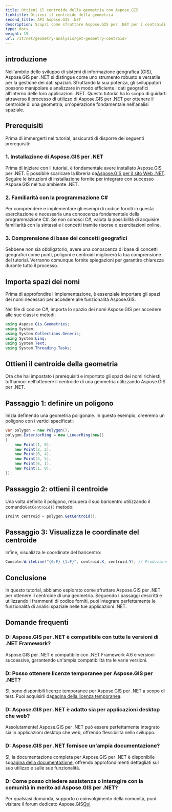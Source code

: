 ```yaml
---
title: Ottieni il centroide della geometria con Aspose.GIS
linktitle: Ottieni il centroide della geometria
second_title: API Aspose.GIS .NET
description: Scopri come sfruttare Aspose.GIS per .NET per i centroidi della geometria attraverso questo completo. Integra perfettamente l'analisi spaziale nelle tue applicazioni .NET.
type: docs
weight: 19
url: /it/net/geometry-analysis/get-geometry-centroid/
---
```

## introduzione
Nell'ambito dello sviluppo di sistemi di informazione geografica (GIS), Aspose.GIS per .NET si distingue come uno strumento robusto e versatile per la gestione dei dati spaziali. Sfruttando la sua potenza, gli sviluppatori possono manipolare e analizzare in modo efficiente i dati geografici all'interno delle loro applicazioni .NET. Questo tutorial ha lo scopo di guidarti attraverso il processo di utilizzo di Aspose.GIS per .NET per ottenere il centroide di una geometria, un'operazione fondamentale nell'analisi spaziale.
## Prerequisiti
Prima di immergerti nel tutorial, assicurati di disporre dei seguenti prerequisiti:
### 1. Installazione di Aspose.GIS per .NET
 Prima di iniziare con il tutorial, è fondamentale avere installato Aspose.GIS per .NET. È possibile scaricare la libreria da[Aspose.GIS per il sito Web .NET](https://releases.aspose.com/gis/net/). Seguire le istruzioni di installazione fornite per integrare con successo Aspose.GIS nel tuo ambiente .NET.
### 2. Familiarità con la programmazione C#
Per comprendere e implementare gli esempi di codice forniti in questa esercitazione è necessaria una conoscenza fondamentale della programmazione C#. Se non conosci C#, valuta la possibilità di acquisire familiarità con la sintassi e i concetti tramite risorse o esercitazioni online.
### 3. Comprensione di base dei concetti geografici
Sebbene non sia obbligatorio, avere una conoscenza di base di concetti geografici come punti, poligoni e centroidi migliorerà la tua comprensione del tutorial. Verranno comunque fornite spiegazioni per garantire chiarezza durante tutto il processo.

## Importa spazi dei nomi
Prima di approfondire l'implementazione, è essenziale importare gli spazi dei nomi necessari per accedere alle funzionalità Aspose.GIS.

Nel file di codice C#, importa lo spazio dei nomi Aspose.GIS per accedere alle sue classi e metodi:
```csharp
using Aspose.Gis.Geometries;
using System;
using System.Collections.Generic;
using System.Linq;
using System.Text;
using System.Threading.Tasks;
```
## Ottieni il centroide della geometria
Ora che hai impostato i prerequisiti e importato gli spazi dei nomi richiesti, tuffiamoci nell'ottenere il centroide di una geometria utilizzando Aspose.GIS per .NET.
## Passaggio 1: definire un poligono
Inizia definendo una geometria poligonale. In questo esempio, creeremo un poligono con i vertici specificati:
```csharp
var polygon = new Polygon();
polygon.ExteriorRing = new LinearRing(new[]
{
    new Point(1, 0),
    new Point(2, 2),
    new Point(0, 4),
    new Point(5, 5),
    new Point(6, 1),
    new Point(1, 0),
});
```
## Passaggio 2: ottieni il centroide
 Una volta definito il poligono, recupera il suo baricentro utilizzando il comando`GetCentroid()` metodo:
```csharp
IPoint centroid = polygon.GetCentroid();
```
## Passaggio 3: Visualizza le coordinate del centroide
Infine, visualizza le coordinate del baricentro:
```csharp
Console.WriteLine("{0:F} {1:F}", centroid.X, centroid.Y); // Produzione: 3,33 2,58
```

## Conclusione
In questo tutorial, abbiamo esplorato come sfruttare Aspose.GIS per .NET per ottenere il centroide di una geometria. Seguendo i passaggi descritti e utilizzando i frammenti di codice forniti, puoi integrare perfettamente le funzionalità di analisi spaziale nelle tue applicazioni .NET.
## Domande frequenti
### D: Aspose.GIS per .NET è compatibile con tutte le versioni di .NET Framework?
Aspose.GIS per .NET è compatibile con .NET Framework 4.6 e versioni successive, garantendo un'ampia compatibilità tra le varie versioni.
### D: Posso ottenere licenze temporanee per Aspose.GIS per .NET?
 Sì, sono disponibili licenze temporanee per Aspose.GIS per .NET a scopo di test. Puoi acquisirli da[pagina della licenza temporanea](https://purchase.aspose.com/temporary-license/).
### D: Aspose.GIS per .NET è adatto sia per applicazioni desktop che web?
Assolutamente! Aspose.GIS per .NET può essere perfettamente integrato sia in applicazioni desktop che web, offrendo flessibilità nello sviluppo.
### D: Aspose.GIS per .NET fornisce un'ampia documentazione?
 Sì, la documentazione completa per Aspose.GIS per .NET è disponibile su[pagina della documentazione](https://reference.aspose.com/gis/net/), offrendo approfondimenti dettagliati sul suo utilizzo e sulle sue funzionalità.
### D: Come posso chiedere assistenza o interagire con la comunità in merito ad Aspose.GIS per .NET?
 Per qualsiasi domanda, supporto o coinvolgimento della comunità, puoi visitare il forum dedicato Aspose.GIS[Qui](https://forum.aspose.com/c/gis/33).